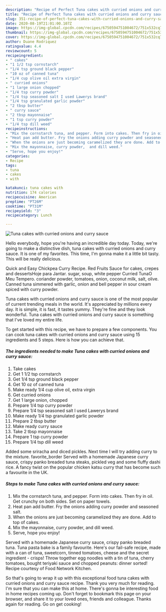```yaml
---
description: "Recipe of Perfect Tuna cakes with curried onions and curry sauce"
title: "Recipe of Perfect Tuna cakes with curried onions and curry sauce"
slug: 351-recipe-of-perfect-tuna-cakes-with-curried-onions-and-curry-sauce
date: 2020-08-19T21:01:00.107Z
image: https://img-global.cpcdn.com/recipes/6750594751004672/751x532cq70/tuna-cakes-with-curried-onions-and-curry-sauce-recipe-main-photo.jpg
thumbnail: https://img-global.cpcdn.com/recipes/6750594751004672/751x532cq70/tuna-cakes-with-curried-onions-and-curry-sauce-recipe-main-photo.jpg
cover: https://img-global.cpcdn.com/recipes/6750594751004672/751x532cq70/tuna-cakes-with-curried-onions-and-curry-sauce-recipe-main-photo.jpg
author: Duane Rodriquez
ratingvalue: 4.4
reviewcount: 5
recipeingredient:
- " cakes"
- "1 1/2 tsp cornstarch"
- "1/4 tsp ground black pepper"
- "10 oz of canned tuna"
- "1/4 cup olive oil extra virgin"
- " curried onions"
- "1 large onion chopped"
- "1/4 tsp curry powder"
- "1/4 tsp seasoned salt I used Lawerys brand"
- "1/4 tsp granulated garlic powder"
- "2 tbsp butter"
- " curry sauce"
- "2 tbsp mayonnaise"
- "1 tsp curry powder"
- "1/4 tsp dill weed"
recipeinstructions:
- "Mix the cornstarch tuna, and pepper. Form into cakes. Then fry in oil. Get crunchy on both sides. Set on paper towels."
- "Heat pan add butter. Fry the onions adding curry powder and seasoned salt."
- "When the onions are just becoming caramelized they are done. Add to top of cakes."
- "Mix the mayonnaise, curry powder,  and dill weed."
- "Serve, hope you enjoy!"
categories:
- Recipe
tags:
- tuna
- cakes
- with

katakunci: tuna cakes with 
nutrition: 174 calories
recipecuisine: American
preptime: "PT26M"
cooktime: "PT31M"
recipeyield: "3"
recipecategory: Lunch

---
```



![Tuna cakes with curried onions and curry sauce](https://img-global.cpcdn.com/recipes/6750594751004672/751x532cq70/tuna-cakes-with-curried-onions-and-curry-sauce-recipe-main-photo.jpg)

Hello everybody, hope you're having an incredible day today. Today, we're going to make a distinctive dish, tuna cakes with curried onions and curry sauce. It is one of my favorites. This time, I'm gonna make it a little bit tasty. This will be really delicious.

Quick and Easy Chickpea Curry Recipe. Red Fruits Sauce for cakes, crepes and dessertsHoje para Jantar. sugar, soup, white pepper Curried TunaO Meu Tempero. coriander powder, tomatoes, onion, coconut milk, salt, olive. Canned tuna simmered with garlic, onion and bell pepper in sour cream spiced with curry powder.

Tuna cakes with curried onions and curry sauce is one of the most popular of current trending meals in the world. It's appreciated by millions every day. It is simple, it is fast, it tastes yummy. They're fine and they look wonderful. Tuna cakes with curried onions and curry sauce is something that I've loved my entire life.


To get started with this recipe, we have to prepare a few components. You can cook tuna cakes with curried onions and curry sauce using 15 ingredients and 5 steps. Here is how you can achieve that.

<!--inarticleads1-->

##### The ingredients needed to make Tuna cakes with curried onions and curry sauce:

1. Take  cakes
1. Get 1 1/2 tsp cornstarch
1. Get 1/4 tsp ground black pepper
1. Get 10 oz of canned tuna
1. Make ready 1/4 cup olive oil, extra virgin
1. Get  curried onions
1. Get 1 large onion, chopped
1. Prepare 1/4 tsp curry powder
1. Prepare 1/4 tsp seasoned salt I used Lawerys brand
1. Make ready 1/4 tsp granulated garlic powder
1. Prepare 2 tbsp butter
1. Make ready  curry sauce
1. Take 2 tbsp mayonnaise
1. Prepare 1 tsp curry powder
1. Prepare 1/4 tsp dill weed


Added some sriracha and diced pickles. Next time I will try adding curry to the mixture. favorite_border Served with a homemade Japanese curry sauce, crispy panko breaded tuna steaks, pickled veg and some fluffy dashi rice. A fancy twist on the popular chicken katsu curry that has become such a favourite in the UK. 

<!--inarticleads2-->

##### Steps to make Tuna cakes with curried onions and curry sauce:

1. Mix the cornstarch tuna, and pepper. Form into cakes. Then fry in oil. Get crunchy on both sides. Set on paper towels.
1. Heat pan add butter. Fry the onions adding curry powder and seasoned salt.
1. When the onions are just becoming caramelized they are done. Add to top of cakes.
1. Mix the mayonnaise, curry powder,  and dill weed.
1. Serve, hope you enjoy!


Served with a homemade Japanese curry sauce, crispy panko breaded tuna. Tuna pasta bake is a family favourite. Here&#39;s our fail-safe recipe, made with a can of tuna, sweetcorn, tinned tomatoes, cheese and the secret ingredient - crisps! Throw together egg noodles with a tin of tuna, cherry tomatoes, bought teriyaki sauce and chopped peanuts: dinner sorted! Recipe courtesy of Food Network Kitchen. 

So that's going to wrap it up with this exceptional food tuna cakes with curried onions and curry sauce recipe. Thank you very much for reading. I'm sure that you can make this at home. There's gonna be interesting food in home recipes coming up. Don't forget to bookmark this page on your browser, and share it to your loved ones, friends and colleague. Thanks again for reading. Go on get cooking!
